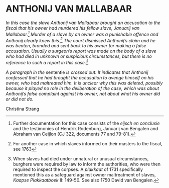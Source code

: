 # ANTHONIJ VAN MALLABAAR

*In this case the slave Anthonij van Mallabaar brought an accusation to the fiscal that his owner had murdered his fellow slave, Januarij van Mallabaar.[^1] Murder of a slave by an owner was a punishable offence and Anthonij clearly knew this.[^2] The court dismissed Anthonij’s claim and he was beaten, branded and sent back to his owner for making a false accusation. Usually a surgeon’s report was made on the body of a slave who had died in unknown or suspicious circumstances, but there is no reference to such a report in this case.[^3]*

*A paragraph in the* sententie *is crossed out. It indicates that Anthonij confessed that he had brought the accusation to avenge himself on his owner, who had maltreated him. It is unclear why this was deleted, possibly because it played no role in the deliberation of the case, which was about Anthonij’s false complaint against his owner, not about what his owner did or did not do.*

[^1]: Further documentation for this case consists of the *eijsch en conclusie* and the testimonies of Hendrik Rodenburg, Januarij van Bengalen and Abraham van Ceijlon (CJ 322, documents 77 and 79-81).

[^2]: For another case in which slaves informed on their masters to the fiscal, see 1763

Christina Strang

[^3]: When slaves had died under unnatural or unusual circumstances, burghers were required by law to inform the authorities, who were then required to inspect the corpses. A *plakkaat* of 1731 specifically mentioned this as a safeguard against owner maltreatment of slaves, *Kaapse Plakkaatboek* II: 149-50. See also 1750 David van Bengalen.